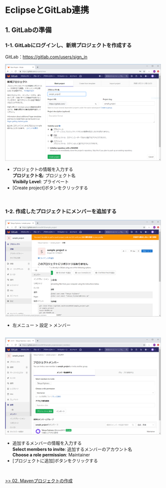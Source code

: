 # EclipseとGitLab連携

## 1. GitLabの準備

### 1-1. GitLabにログインし、新規プロジェクトを作成する

GitLab：https://gitlab.com/users/sign_in

<img src="../img/01-01.png" width="800">

- プロジェクトの情報を入力する<br>
**プロジェクト名**: プロジェクト名<br>
**Visibily Level**: プライベート
- [Create project]ボタンをクリックする

<br>

### 1-2. 作成したプロジェクトにメンバーを追加する

<img src="../img/01-02.png" width="800">

- 左メニュー > 設定 > メンバー

<br>

<img src="../img/01-03.png" width="800">

- 追加するメンバーの情報を入力する<br>
**Select members to invite**: 追加するメンバーのアカウント名<br>
**Choose a role permission**: Maintainer
- [プロジェクトに追加]ボタンをクリックする

<br>

<a href="02-maven-project.md">>> 02. Mavenプロジェクトの作成</a>
